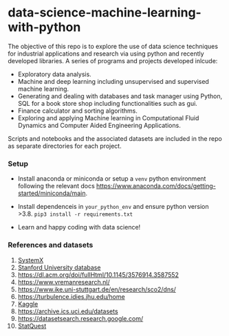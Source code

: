 # data-science-machine-learning-with-python

The objective of this repo is to explore the use of data science techniques for industrial applications and research via using python and recently developed libraries. A series of programs and projects developed inlcude:

- Exploratory data analysis.
- Machine and deep learning including unsupervised and supervised machine learning.
- Generating and dealing with databases and task manager using Python, SQL for a book store shop including functionalities such as gui.
- Finance calculator and sorting algorithms.
- Exploring and applying Machine learning in Computational Fluid Dynamics and Computer Aided Engineering Applications.

Scripts and notebooks and the associated datasets are included in the repo as separate directories for each project.

### Setup
- Install anaconda or miniconda or setup a `venv` python environment following the relevant docs <https://www.anaconda.com/docs/getting-started/miniconda/main>.
* Install dependenceis in `your_python_env` and ensure python version >3.8. 
   `pip3 install -r requirements.txt`
+ Learn and happy coding with data science!

### References and datasets
1. [SystemX](https://ml-for-physical-simulation-challenge.irt-systemx.fr/powergrid-challenge/)
2.  [Stanford University database](https://ctr.stanford.edu/)
3.   https://dl.acm.org/doi/fullHtml/10.1145/3576914.3587552
4.   https://www.vremanresearch.nl/
5.   https://www.ike.uni-stuttgart.de/en/research/sco2/dns/
6. https://turbulence.idies.jhu.edu/home
7. [Kaggle](https://www.kaggle.com/datasets)
8. https://archive.ics.uci.edu/datasets
9. https://datasetsearch.research.google.com/
10. [StatQuest](https://www.youtube.com/watch?v=FgakZw6K1QQ)
